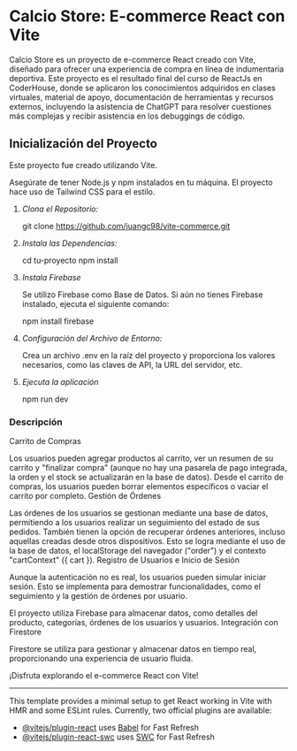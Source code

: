 # Calcio Store: E-commerce React con Vite

Calcio Store es un proyecto de e-commerce React creado con Vite, diseñado para ofrecer una experiencia de compra en línea de indumentaria deportiva. Este proyecto es el resultado final del curso de ReactJs en CoderHouse, donde se aplicaron los conocimientos adquiridos en clases virtuales, material de apoyo, documentación de herramientas y recursos externos, incluyendo la asistencia de ChatGPT para resolver cuestiones más complejas y recibir asistencia en los debuggings de código.

## Inicialización del Proyecto

Este proyecto fue creado utilizando Vite.

Asegúrate de tener Node.js y npm instalados en tu máquina. El proyecto hace uso de Tailwind CSS para el estilo.

1. *Clona el Repositorio:*

   git clone https://github.com/juangc98/vite-commerce.git

2. *Instala las Dependencias:*

    cd tu-proyecto
    npm install

3. *Instala Firebase*

    Se utilizo Firebase como Base de Datos. Si aún no tienes Firebase instalado, ejecuta el siguiente comando:

    npm install firebase

4. *Configuración del Archivo de Entorno:*

    Crea un archivo .env en la raíz del proyecto y proporciona los valores necesarios, como las claves de API, la URL del servidor, etc.
    
5. *Ejecuta la aplicación*

    npm run dev


### Descripción

Carrito de Compras

Los usuarios pueden agregar productos al carrito, ver un resumen de su carrito y "finalizar compra" (aunque no hay una pasarela de pago integrada, la orden y el stock se actualizarán en la base de datos). Desde el carrito de compras, los usuarios pueden borrar elementos específicos o vaciar el carrito por completo.
Gestión de Órdenes

Las órdenes de los usuarios se gestionan mediante una base de datos, permitiendo a los usuarios realizar un seguimiento del estado de sus pedidos. También tienen la opción de recuperar órdenes anteriores, incluso aquellas creadas desde otros dispositivos. Esto se logra mediante el uso de la base de datos, el localStorage del navegador ("order") y el contexto "cartContext" ({ cart }).
Registro de Usuarios e Inicio de Sesión

Aunque la autenticación no es real, los usuarios pueden simular iniciar sesión. Esto se implementa para demostrar funcionalidades, como el seguimiento y la gestión de órdenes por usuario.

El proyecto utiliza Firebase para almacenar datos, como detalles del producto, categorías, órdenes de los usuarios y usuarios.
Integración con Firestore

Firestore se utiliza para gestionar y almacenar datos en tiempo real, proporcionando una experiencia de usuario fluida.

¡Disfruta explorando el e-commerce React con Vite!

-----

This template provides a minimal setup to get React working in Vite with HMR and some ESLint rules.
Currently, two official plugins are available:
- [@vitejs/plugin-react](https://github.com/vitejs/vite-plugin-react/blob/main/packages/plugin-react/README.md) uses [Babel](https://babeljs.io/) for Fast Refresh
- [@vitejs/plugin-react-swc](https://github.com/vitejs/vite-plugin-react-swc) uses [SWC](https://swc.rs/) for Fast Refresh